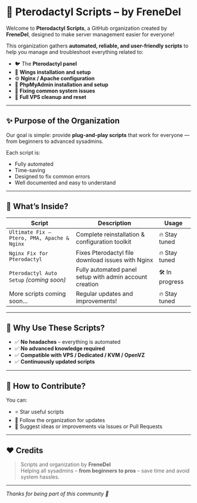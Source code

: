 # 🚀 Pterodactyl Scripts – by FreneDel

Welcome to **Pterodactyl Scripts**, a GitHub organization created by **FreneDel**, designed to make server management easier for everyone!

This organization gathers **automated, reliable, and user-friendly scripts** to help you manage and troubleshoot everything related to:

- 🐦 The **Pterodactyl panel**
- 🐚 **Wings installation and setup**
- ⚙️ **Nginx / Apache configuration**
- 💾 **PhpMyAdmin installation and setup**
- 🔧 **Fixing common system issues**
- 🧹 **Full VPS cleanup and reset**

---

## ✨ Purpose of the Organization

Our goal is simple: provide **plug-and-play scripts** that work for everyone — from beginners to advanced sysadmins.

Each script is:
- Fully automated
- Time-saving
- Designed to fix common errors
- Well documented and easy to understand

---

## 📂 What’s Inside?

| Script | Description | Usage |
|--------|-------------|-------|
| `Ultimate Fix – Ptero, PMA, Apache & Nginx` | Complete reinstallation & configuration toolkit | 🔥 Stay tuned |
| `Nginx Fix for Pterodactyl` | Fixes Pterodactyl file download issues with Nginx | 🔥 Stay tuned |
| `Pterodactyl Auto Setup` *(coming soon)* | Fully automated panel setup with admin account creation | 🛠️ In progress |
| More scripts coming soon… | Regular updates and improvements! | 🔥 Stay tuned |

---

## 📌 Why Use These Scripts?

- ✅ **No headaches** – everything is automated
- ✅ **No advanced knowledge required**
- ✅ **Compatible with VPS / Dedicated / KVM / OpenVZ**
- ✅ **Continuously updated scripts**

---

## 🧠 How to Contribute?

You can:
- ⭐ Star useful scripts
- 🔔 Follow the organization for updates
- 📩 Suggest ideas or improvements via Issues or Pull Requests

---

## ❤️ Credits

> Scripts and organization by **FreneDel**  
> Helping all sysadmins – **from beginners to pros** – save time and avoid system hassles.

---

*Thanks for being part of this community 🙌*
